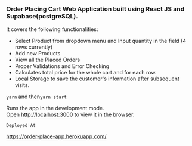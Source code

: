 ### Order Placing Cart Web Application built using React JS and Supabase(postgreSQL). 
It covers the following functionalities:

- Select Product from dropdown menu and Input quantity in the field (4 rows currently)
- Add new Products
- View all the Placed Orders
- Proper Validations and Error Checking
- Calculates total price for the whole cart and for each row. 
- Local Storage to save the customer's information after subsequent visits. 



 `yarn` and then`yarn start`

Runs the app in the development mode.\
Open [http://localhost:3000](http://localhost:3000) to view it in the browser.

`Deployed At`

https://order-place-app.herokuapp.com/
